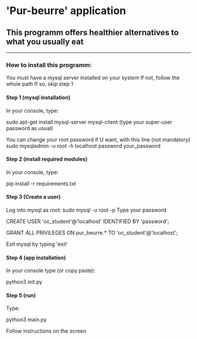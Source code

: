 # 'Pur-beurre' application
## This programm offers healthier alternatives to what you usually eat
---
### How to install this programm:

You must have a mysql server installed on your system
If not, follow the whole path
If so, skip step 1

#### Step 1 (mysql installation)

In your console, type:

sudo apt-get install mysql-server mysql-client
(type your super-user password as usual)

You can change your root password if U want, with this line (not mandatory)
sudo mysqladmin -u root -h localhost password your_password

#### Step 2 (install required modules)

In your console, type:

pip install -r requirements.txt

#### Step 3 (Create a user)

Log into mysql as root:
sudo mysql -u root -p
Type your password

CREATE USER 'oc_student'@'localhost' IDENTIFIED BY 'password';

GRANT ALL PRIVILEGES ON pur_beurre.* TO 'oc_student'@'localhost';

Exit mysql by typing 'exit'

#### Step 4 (app installation)

In your console type (or copy paste):

python3 init.py

#### Step 5 (run)

Type:

python3 main.py

Follow instructions on the screen
